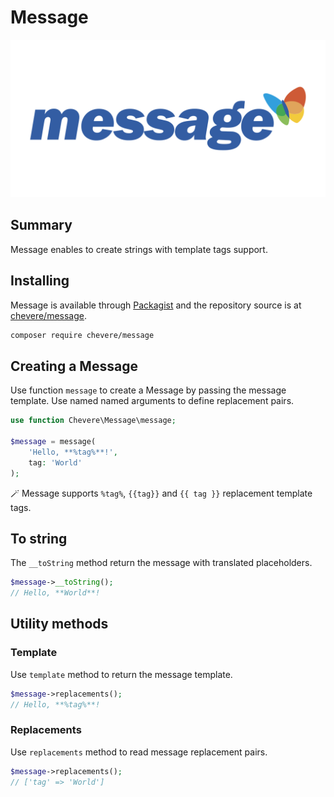 # Message

![Message](../src/packages/message/message-logo.svg)

## Summary

Message enables to create strings with template tags support.

## Installing

Message is available through [Packagist](https://packagist.org/packages/chevere/message) and the repository source is at [chevere/message](https://github.com/chevere/message).

```sh
composer require chevere/message
```

## Creating a Message

Use function `message` to create a Message by passing the message template. Use named named arguments to define replacement pairs.

```php
use function Chevere\Message\message;

$message = message(
    'Hello, **%tag%**!',
    tag: 'World'
);
```

🪄 Message supports `%tag%`, `{{tag}}` and `{{ tag }}` replacement template tags.

## To string

The `__toString` method return the message with translated placeholders.

```php
$message->__toString();
// Hello, **World**!
```

## Utility methods

### Template

Use `template` method to return the message template.

```php
$message->replacements();
// Hello, **%tag%**!
```

### Replacements

Use `replacements` method to read message replacement pairs.

```php
$message->replacements();
// ['tag' => 'World']
```
